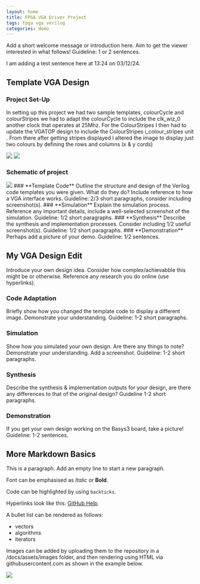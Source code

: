 ```yaml
---
layout: home
title: FPGA VGA Driver Project
tags: fpga vga verilog
categories: demo
---
```


Add a short welcome message or introduction here. Aim to get the viewer interested in what follows! Guideline: 1 or 2 sentences. 

I am adding a test sentence here at 13:24 on 03/12/24.

## **Template VGA Design**
### **Project Set-Up**

In setting up this project we had two sample templates, colourCycle and colourStripes we had to adapt the colourCycle to include the clk_wiz_0 another clock that operates at 25Mhz. For the ColourStripes I then had to update the VGATOP design to include the ColourStripes i_colour_stripes unit . From there after getting stripes displayed I altered the image to display just two colours by defining the rows and columns (x & y cords) 

<img src="https://raw.github.com/Sighmantaneous/soc_d-v_project/blob/main/docs/assets/images/Week1SocProject.png">

<img src="https://raw.github.com/Sighmantaneous/soc_d-v_project/blob/main/docs/assets/images/Week1SocProject2.png">

### **Schematic of project**

<img src="https://raw.github.com/Sighmantaneous/soc_d-v_project/blob/main/docs/assets/images/Week1SocProject3.png">
### **Template Code**
Outline the structure and design of the Verilog code templates you were given. What do they do? Include reference to how a VGA interface works. Guideline: 2/3 short paragraphs, consider including screenshot(s).
### **Simulation**
Explain the simulation process. Reference any important details, include a well-selected screenshot of the simulation. Guideline: 1/2 short paragraphs.
### **Synthesis**
Describe the synthesis and implementation processes. Consider including 1/2 useful screenshot(s). Guideline: 1/2 short paragraphs.
### **Demonstration**
Perhaps add a picture of your demo. Guideline: 1/2 sentences.

## **My VGA Design Edit**
Introduce your own design idea. Consider how complex/achievabble this might be or otherwise. Reference any research you do online (use hyperlinks).
### **Code Adaptation**
Briefly show how you changed the template code to display a different image. Demonstrate your understanding. Guideline: 1-2 short paragraphs.
### **Simulation**
Show how you simulated your own design. Are there any things to note? Demonstrate your understanding. Add a screenshot. Guideline: 1-2 short paragraphs.
### **Synthesis**
Describe the synthesis & implementation outputs for your design, are there any differences to that of the original design? Guideline 1-2 short paragraphs.
### **Demonstration**
If you get your own design working on the Basys3 board, take a picture! Guideline: 1-2 sentences.

## **More Markdown Basics**
This is a paragraph. Add an empty line to start a new paragraph.

Font can be emphasised as *Italic* or **Bold**.

Code can be highlighted by using `backticks`.

Hyperlinks look like this: [GitHub Help](https://help.github.com/).

A bullet list can be rendered as follows:
- vectors
- algorithms
- iterators

Images can be added by uploading them to the repository in a /docs/assets/images folder, and then rendering using HTML via githubusercontent.com as shown in the example below.

<img src="https://raw.githubusercontent.com/melgineer/fpga-vga-verilog/main/docs/assets/images/VGAPrjSrcs.png">


